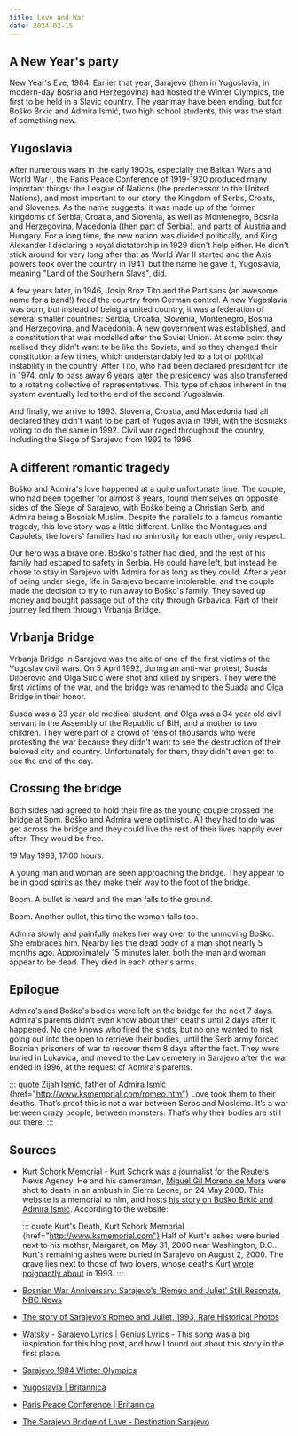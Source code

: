 ```yaml
---
title: Love and War
date: 2024-02-15
---
```


## A New Year's party

New Year's Eve, 1984. Earlier that year, Sarajevo (then in Yugoslavia, in modern-day Bosnia and Herzegovina) had hosted the Winter Olympics, the first to be held in a Slavic country. The year may have been ending, but for Boško Brkić and Admira Ismić, two high school students, this was the start of something new.

## Yugoslavia

After numerous wars in the early 1900s, especially the Balkan Wars and World War I, the Paris Peace Conference of 1919-1920 produced many important things: the League of Nations (the predecessor to the United Nations), and most important to our story, the Kingdom of Serbs, Croats, and Slovenes. As the name suggests, it was made up of the former kingdoms of Serbia, Croatia, and Slovenia, as well as Montenegro, Bosnia and Herzegovina, Macedonia (then part of Serbia), and parts of Austria and Hungary. For a long time, the new nation was divided politically, and King Alexander I declaring a royal dictatorship in 1929 didn't help either. He didn't stick around for very long after that as World War II started and the Axis powers took over the country in 1941, but the name he gave it, Yugoslavia, meaning "Land of the Southern Slavs", did.

A few years later, in 1946, Josip Broz Tito and the Partisans (an awesome name for a band!) freed the country from German control. A new Yugoslavia was born, but instead of being a united country, it was a federation of several smaller countries: Serbia, Croatia, Slovenia, Montenegro, Bosnia and Herzegovina, and Macedonia. A new government was established, and a constitution that was modelled after the Soviet Union. At some point they realised they didn't want to be like the Soviets, and so they changed their constitution a few times, which understandably led to a lot of political instability in the country. After Tito, who had been declared president for life in 1974, only to pass away 6 years later, the presidency was also transferred to a rotating collective of representatives. This type of chaos inherent in the system eventually led to the end of the second Yugoslavia.

And finally, we arrive to 1993. Slovenia, Croatia, and Macedonia had all declared they didn't want to be part of Yugoslavia in 1991, with the Bosniaks voting to do the same in 1992. Civil war raged throughout the country, including the Siege of Sarajevo from 1992 to 1996.

## A different romantic tragedy

Boško and Admira's love happened at a quite unfortunate time. The couple, who had been together for almost 8 years, found themselves on opposite sides of the Siege of Sarajevo, with Boško being a Christian Serb, and Admira being a Bosniak Muslim. Despite the parallels to a famous romantic tragedy, this love story was a little different. Unlike the Montagues and Capulets, the lovers' families had no animosity for each other, only respect.

Our hero was a brave one. Boško's father had died, and the rest of his family had escaped to safety in Serbia. He could have left, but instead he chose to stay in Sarajevo with Admira for as long as they could. After a year of being under siege, life in Sarajevo became intolerable, and the couple made the decision to try to run away to Boško's family. They saved up money and bought passage out of the city through Grbavica. Part of their journey led them through Vrbanja Bridge.

## Vrbanja Bridge

Vrbanja Bridge in Sarajevo was the site of one of the first victims of the Yugoslav civil wars. On 5 April 1992, during an anti-war protest, Suada Dilberović and Olga Sučić were shot and killed by snipers. They were the first victims of the war, and the bridge was renamed to the Suada and Olga Bridge in their honor.

Suada was a 23 year old medical student, and Olga was a 34 year old civil servant in the Assembly of the Republic of BiH, and a mother to two children. They were part of a crowd of tens of thousands who were protesting the war because they didn't want to see the destruction of their beloved city and country. Unfortunately for them, they didn't even get to see the end of the day.

## Crossing the bridge

Both sides had agreed to hold their fire as the young couple crossed the bridge at 5pm. Boško and Admira were optimistic. All they had to do was get across the bridge and they could live the rest of their lives happily ever after. They would be free.

19 May 1993, 17:00 hours.

A young man and woman are seen approaching the bridge. They appear to be in good spirits as they make their way to the foot of the bridge.

Boom. A bullet is heard and the man falls to the ground.

Boom. Another bullet, this time the woman falls too.

Admira slowly and painfully makes her way over to the unmoving Boško. She embraces him. Nearby lies the dead body of a man shot nearly 5 months ago. Approximately 15 minutes later, both the man and woman appear to be dead. They died in each other's arms.

## Epilogue

Admira's and Boško's bodies were left on the bridge for the next 7 days. Admira's parents didn't even know about their deaths until 2 days after it happened. No one knows who fired the shots, but no one wanted to risk going out into the open to retrieve their bodies, until the Serb army forced Bosnian prisoners of war to recover them 8 days after the fact. They were buried in Lukavica, and moved to the Lav cemetery in Sarajevo after the war ended in 1996, at the request of Admira's parents.

::: quote Zijah Ismić, father of Admira Ismić {href="http://www.ksmemorial.com/romeo.htm"}
Love took them to their deaths. That’s proof this is not a war between Serbs and Moslems. It’s a war between crazy people, between monsters. That’s why their bodies are still out there.
:::

## Sources

- [Kurt Schork Memorial](http://www.ksmemorial.com) - Kurt Schork was a journalist for the Reuters News Agency. He and his cameraman, [Miguel Gil Moreno de Mora](http://ksmemorial.com/miguel.htm) were shot to death in an ambush in Sierra Leone, on 24 May 2000. This website is a memorial to him, and hosts [his story on Boško Brkić and Admira Ismić](http://www.ksmemorial.com/romeo.htm). According to the website:

  ::: quote Kurt's Death, Kurt Schork Memorial {href="http://www.ksmemorial.com"}
  Half of Kurt's ashes were buried next to his mother, Margaret, on May 31, 2000 near Washington, D.C.. Kurt's remaining ashes were buried in Sarajevo on August 2, 2000. The grave lies next to those of two lovers, whose deaths Kurt [wrote poignantly about](http://www.ksmemorial.com/romeo.htm) in 1993.
  :::

- [Bosnian War Anniversary: Sarajevo's 'Romeo and Juliet' Still Resonate, NBC News](https://www.nbcnews.com/news/world/bosnian-war-anniversary-sarajevo-s-romeo-juliet-still-resonate-n723681)
- [The story of Sarajevo’s Romeo and Juliet, 1993, Rare Historical Photos](https://rarehistoricalphotos.com/sarajevo-romeo-juliet-bosko-brkic-admira-ismic-1993/)
- [Watsky - Sarajevo Lyrics | Genius Lyrics](https://genius.com/Watsky-sarajevo-lyrics) - This song was a big inspiration for this blog post, and how I found out about this story in the first place.
- [Sarajevo 1984 Winter Olympics](https://olympics.com/en/olympic-games/sarajevo-1984)
- [Yugoslavia | Britannica](https://www.britannica.com/place/Yugoslavia-former-federated-nation-1929-2003)
- [Paris Peace Conference | Britannica](https://www.britannica.com/event/Paris-Peace-Conference)
- [The Sarajevo Bridge of Love - Destination Sarajevo](https://sarajevo.travel/en/text/the-sarajevo-bridge-of-love/329)
